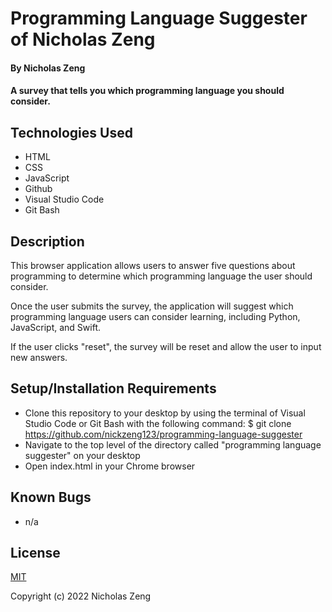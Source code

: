 # Programming Language Suggester of Nicholas Zeng

#### By Nicholas Zeng 

#### A survey that tells you which programming language you should consider.

## Technologies Used

* HTML
* CSS
* JavaScript
* Github
* Visual Studio Code
* Git Bash

## Description

This browser application allows users to answer five questions about programming to determine which programming language the user should consider. 

Once the user submits the survey, the application will suggest which programming language users can consider learning, including Python, JavaScript, and Swift.

If the user clicks "reset", the survey will be reset and allow the user to input new answers. 

## Setup/Installation Requirements

* Clone this repository to your desktop by using the terminal of Visual Studio Code or Git Bash with the following command: $ git clone https://github.com/nickzeng123/programming-language-suggester
* Navigate to the top level of the directory called "programming language suggester" on your desktop
* Open index.html in your Chrome browser

## Known Bugs

* n/a

## License
[MIT](https://opensource.org/licenses/MIT)

Copyright (c) 2022 Nicholas Zeng
